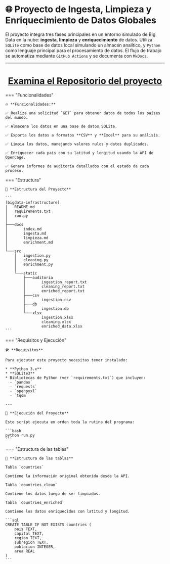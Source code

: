 # 🌐 Proyecto de Ingesta, Limpieza y Enriquecimiento de Datos Globales

El proyecto integra tres fases principales en un entorno simulado de Big Data en la nube: **ingesta**, **limpieza** y **enriquecimiento** de datos. Utiliza `SQLite` como base de datos local simulando un almacén analítico, y `Python` como lenguaje principal para el procesamiento de datos. El flujo de trabajo se automatiza mediante `GitHub Actions` y se documenta con `MkDocs`.

---

<h1 align="center"><a href="https://github.com/JuanesMedCol/bigdata-infrastructure/">Examina el Repositorio del proyecto</a></h1>

=== "Funcionalidades"

    🔥 **Funcionalidades:**

    ✅ Realiza una solicitud `GET` para obtener datos de todos los países del mundo.

    ✅ Almacena los datos en una base de datos SQLite.

    ✅ Exporta los datos a formatos **CSV** y **Excel** para su análisis.

    ✅ Limpia los datos, manejando valores nulos y datos duplicados.

    ✅ Enriquecer cada país con su latitud y longitud usando la API de OpenCage.

    ✅ Genera informes de auditoría detallados con el estado de cada proceso.

=== "Estructura"

    📂 **Estructura del Proyecto**

    ```
    [bigdata-infrastructure]
    │   README.md
    │   requirements.txt
    │   run.py
    │
    ├───docs
    │       index.md
    │       ingesta.md
    │       limpieza.md
    │       enrichment.md
    │
    └───src
        │   ingestion.py
        │   cleaning.py
        │   enrichment.py
        │
        └───static
            ├───auditoria
            │       ingestion_report.txt
            │       cleaning_report.txt
            │       enriched_report.txt
            ├───csv
            │       ingestion.csv
            ├───db
            │       ingestion.db
            └───xlsx
                    ingestion.xlsx
                    cleaning.xlsx
                    enriched_data.xlsx
    ```

=== "Requisitos y Ejecución"

    🛠️ **Requisitos**

    Para ejecutar este proyecto necesitas tener instalado:

    * **Python 3.x**
    * **SQLite3**
    * Bibliotecas de Python (ver `requirements.txt`) que incluyen:
      - `pandas`
      - `requests`
      - `openpyxl`
      - `tqdm`

    ---

    🚀 **Ejecución del Proyecto**

    Este script ejecuta en orden toda la rutina del programa:

    ```bash
    python run.py
    ```

=== "Estructura de las tablas"

    🧩 **Estructura de las tablas**

    Tabla `countries`

    Contiene la información original obtenida desde la API.

    Tabla `countries_clean`

    Contiene los datos luego de ser limpiados.

    Tabla `countries_enriched`

    Contiene los datos enriquecidos con latitud y longitud.
    
    ```sql
    CREATE TABLE IF NOT EXISTS countries (
        pais TEXT,
        capital TEXT,
        region TEXT,
        subregion TEXT,
        poblacion INTEGER,
        area REAL
    )
    ```